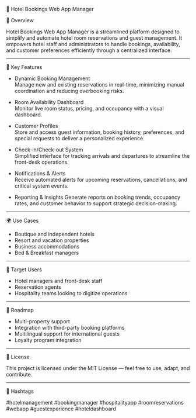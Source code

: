 🏨 Hotel Bookings Web App Manager

📌 Overview

Hotel Bookings Web App Manager is a streamlined platform designed to simplify and automate hotel room reservations and guest management. It empowers hotel staff and administrators to handle bookings, availability, and customer preferences efficiently through a centralized interface.

---

🎯 Key Features

- Dynamic Booking Management  
  Manage new and existing reservations in real-time, minimizing manual coordination and reducing overbooking risks.

- Room Availability Dashboard  
  Monitor live room status, pricing, and occupancy with a visual dashboard.

- Customer Profiles  
  Store and access guest information, booking history, preferences, and special requests to deliver a personalized experience.

- Check-in/Check-out System  
  Simplified interface for tracking arrivals and departures to streamline the front-desk operations.

- Notifications & Alerts  
  Receive automated alerts for upcoming reservations, cancellations, and critical system events.

- Reporting & Insights
Generate reports on booking trends, occupancy rates, and customer behavior to support strategic decision-making.

---

🌍 Use Cases

- Boutique and independent hotels
- Resort and vacation properties
- Business accommodations
- Bed & Breakfast managers

---

👤 Target Users

- Hotel managers and front-desk staff  
- Reservation agents  
- Hospitality teams looking to digitize operations

---

🚀 Roadmap

- Multi-property support  
- Integration with third-party booking platforms  
- Multilingual support for international guests  
- Loyalty program integration

---

📄 License

This project is licensed under the MIT License — feel free to use, adapt, and contribute.

---

🔖 Hashtags

#hotelmanagement #bookingmanager #hospitalityapp #roomreservations #webapp #guestexperience #hoteldashboard
